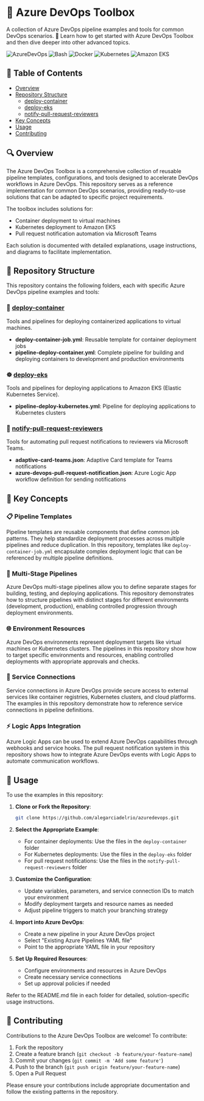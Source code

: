 # 🧰 Azure DevOps Toolbox

A collection of Azure DevOps pipeline examples and tools for common DevOps scenarios. 🔭 Learn how to get started with Azure DevOps Toolbox and then dive deeper into other advanced topics.

<p>
  <img alt="AzureDevOps" src="https://img.shields.io/badge/Azure%20DevOps-blue?style=flat-square" />
  <img alt="Bash" src="https://img.shields.io/badge/-Bash-grey?style=flat-square&logo=gnubash&logoColor=white" />
  <img alt="Docker" src="https://img.shields.io/badge/-Docker-46a2f1?style=flat-square&logo=docker&logoColor=white" />
  <img alt="Kubernetes" src="https://img.shields.io/badge/Kubernetes-%23326CE5?style=flat-square&logo=kubernetes&logoColor=white" />
  <img alt="Amazon EKS" src="https://img.shields.io/badge/Amazon%20EKS-%23FF9900?style=flat-square&logo=amazoneks&logoColor=white" />
</p>

## 📑 Table of Contents

- [Overview](#overview)
- [Repository Structure](#repository-structure)
  - [deploy-container](#deploy-container)
  - [deploy-eks](#deploy-eks)
  - [notify-pull-request-reviewers](#notify-pull-request-reviewers)
- [Key Concepts](#key-concepts)
- [Usage](#usage)
- [Contributing](#contributing)

## 🔍 Overview

The Azure DevOps Toolbox is a comprehensive collection of reusable pipeline templates, configurations, and tools designed to accelerate DevOps workflows in Azure DevOps. This repository serves as a reference implementation for common DevOps scenarios, providing ready-to-use solutions that can be adapted to specific project requirements.

The toolbox includes solutions for:
- Container deployment to virtual machines
- Kubernetes deployment to Amazon EKS
- Pull request notification automation via Microsoft Teams

Each solution is documented with detailed explanations, usage instructions, and diagrams to facilitate implementation.

## 📂 Repository Structure

This repository contains the following folders, each with specific Azure DevOps pipeline examples and tools:

### 🐳 [deploy-container](./deploy-container)

Tools and pipelines for deploying containerized applications to virtual machines.

- **deploy-container-job.yml**: Reusable template for container deployment jobs
- **pipeline-deploy-container.yml**: Complete pipeline for building and deploying containers to development and production environments

### ☸️ [deploy-eks](./deploy-eks)

Tools and pipelines for deploying applications to Amazon EKS (Elastic Kubernetes Service).

- **pipeline-deploy-kubernetes.yml**: Pipeline for deploying applications to Kubernetes clusters

### 📢 [notify-pull-request-reviewers](./notify-pull-request-reviewers)

Tools for automating pull request notifications to reviewers via Microsoft Teams.

- **adaptive-card-teams.json**: Adaptive Card template for Teams notifications
- **azure-devops-pull-request-notification.json**: Azure Logic App workflow definition for sending notifications

## 🔑 Key Concepts

### 📋 Pipeline Templates

Pipeline templates are reusable components that define common job patterns. They help standardize deployment processes across multiple pipelines and reduce duplication. In this repository, templates like `deploy-container-job.yml` encapsulate complex deployment logic that can be referenced by multiple pipeline definitions.

### 🔄 Multi-Stage Pipelines

Azure DevOps multi-stage pipelines allow you to define separate stages for building, testing, and deploying applications. This repository demonstrates how to structure pipelines with distinct stages for different environments (development, production), enabling controlled progression through deployment environments.

### 🌐 Environment Resources

Azure DevOps environments represent deployment targets like virtual machines or Kubernetes clusters. The pipelines in this repository show how to target specific environments and resources, enabling controlled deployments with appropriate approvals and checks.

### 🔌 Service Connections

Service connections in Azure DevOps provide secure access to external services like container registries, Kubernetes clusters, and cloud platforms. The examples in this repository demonstrate how to reference service connections in pipeline definitions.

### ⚡ Logic Apps Integration

Azure Logic Apps can be used to extend Azure DevOps capabilities through webhooks and service hooks. The pull request notification system in this repository shows how to integrate Azure DevOps events with Logic Apps to automate communication workflows.

## 📝 Usage

To use the examples in this repository:

1. **Clone or Fork the Repository**:
   ```bash
   git clone https://github.com/alegarciadelrio/azuredevops.git
   ```

2. **Select the Appropriate Example**:
   - For container deployments: Use the files in the `deploy-container` folder
   - For Kubernetes deployments: Use the files in the `deploy-eks` folder
   - For pull request notifications: Use the files in the `notify-pull-request-reviewers` folder

3. **Customize the Configuration**:
   - Update variables, parameters, and service connection IDs to match your environment
   - Modify deployment targets and resource names as needed
   - Adjust pipeline triggers to match your branching strategy

4. **Import into Azure DevOps**:
   - Create a new pipeline in your Azure DevOps project
   - Select "Existing Azure Pipelines YAML file"
   - Point to the appropriate YAML file in your repository

5. **Set Up Required Resources**:
   - Configure environments and resources in Azure DevOps
   - Create necessary service connections
   - Set up approval policies if needed

Refer to the README.md file in each folder for detailed, solution-specific usage instructions.

## 👥 Contributing

Contributions to the Azure DevOps Toolbox are welcome! To contribute:

1. Fork the repository
2. Create a feature branch (`git checkout -b feature/your-feature-name`)
3. Commit your changes (`git commit -m 'Add some feature'`)
4. Push to the branch (`git push origin feature/your-feature-name`)
5. Open a Pull Request

Please ensure your contributions include appropriate documentation and follow the existing patterns in the repository.
